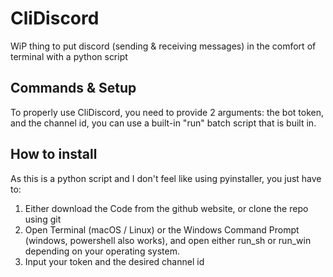 # CliDiscord
WiP thing to put discord (sending &amp; receiving messages) in the comfort of terminal with a python script
## Commands & Setup
To properly use CliDiscord, you need to provide 2 arguments: the bot token, and the channel id, you can use a built-in "run" batch script that is built in.
## How to install
As this is a python script and I don't feel like using pyinstaller, you just have to:
1) Either download the Code from the github website, or clone the repo using git
2) Open Terminal (macOS / Linux) or the Windows Command Prompt (windows, powershell also works), and open either run_sh or run_win depending on your operating system.
3) Input your token and the desired channel id
